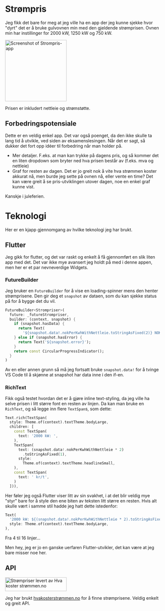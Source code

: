 # Strømpris

Jeg fikk det bare for meg at jeg ville ha en app der jeg kunne sjekke hvor "dyrt" det er å bruke gulvovnen min med den gjeldende strømprisen. Ovnen min har instillinger for 2000 kW, 1250 kW og 750 kW.

<img src="https://github.com/ssredna/remaining-movies/assets/33721320/ff5b82bb-8b52-4cdc-b3b3-64f131ca90c8" width="200" alt="Screenshot of Strompris-app">

Prisen er inkludert nettleie og strømstøtte.

## Forbedringspotensiale

Dette er en veldig enkel app. Det var også poenget, da den ikke skulle ta lang tid å utvikle, ved siden av eksamenslesingen. Når det er sagt, så dukker det fort opp idéer til forbedring når man holder på.

- Mer detaljer. F.eks. at man kan trykke på dagens pris, og så kommer det en liten dropdown som bryter ned hva prisen består av (f.eks. mva og nettleie)
- Graf for resten av dagen. Det er jo greit nok å vite hva strømmen koster akkurat nå, men burde jeg sette på ovnen nå, eller vente en time? Det kan være greit å se pris-utviklingen utover dagen, noe en enkel graf kunne vist.

Kanskje i juleferien.

# Teknologi

Her er en kjapp gjennomgang av hvilke teknologi jeg har brukt.

## Flutter

Jeg gikk for flutter, og det var raskt og enkelt å få gjennomført en slik liten app med det. Det var ikke mye avansert jeg holdt på med i denne appen, men her er et par nevneverdige Widgets.

### FutureBuilder

Jeg bruker en `FutureBuilder` for å vise en loading-spinner mens den henter strømprisene. Den gir deg et `snapshot` av dataen, som du kan sjekke status på for å bygge det du vil.

```dart
FutureBuilder<Strompriser>(
  future: _futureStrompriser,
  builder: (context, snapshot) {
    if (snapshot.hasData) {
      return Text(
        '${snapshot.data!.nokPerKwhWithNettleie.toStringAsFixed(2)} NOK'),
    } else if (snapshot.hasError) {
      return Text('${snapshot.error}');
    }
    return const CircularProgressIndicator();
  }
)
```

Av en eller annen grunn så må jeg fortsatt bruke `snapshot.data!` for å tvinge VS Code til å skjønne at snapshot har data inne i den if-en.

### RichText

Fikk også testet hvordan det er å gjøre inline text-styling, da jeg ville ha selve prisen i litt større font en resten av linjen. Da kan man bruke en `RichText`, og så legge inn flere `TextSpan`s, som dette:

```dart
Text.rich(TextSpan(
  style: Theme.of(context).textTheme.bodyLarge,
  children: [
    const TextSpan(
      text: '2000 kW: ',
    ),
    TextSpan(
      text: (snapshot.data!.nokPerKwhWithNettleie * 2)
        .toStringAsFixed(1),
      style:
        Theme.of(context).textTheme.headlineSmall,
    ),
    const TextSpan(
      text: ' kr/t',
    )
  ])),
```

Her føler jeg også Flutter viser litt av sin svakhet, i at det blir veldig mye "styr" bare for å style den ene biten av teksten litt større en resten. Hvis alt skulle vært i samme stil hadde jeg hatt dette istedenfor:

```dart
Text(
  '2000 kW: ${(snapshot.data!.nokPerKwhWithNettleie * 2).toStringAsFixed(1)} kr/t',
  style: Theme.of(context).textTheme.bodyLarge,
),
```

Fra 4 til 16 linjer...

Men hey, jeg er jo en ganske uerfaren Flutter-utvikler, det kan være at jeg bare misser noe her.

## API

<p><a href="https://www.hvakosterstrommen.no"><img src="https://ik.imagekit.io/ajdfkwyt/hva-koster-strommen/strompriser-levert-av-hvakosterstrommen_oTtWvqeiB.png" alt="Strømpriser levert av Hva koster strømmen.no" width="200" height="45"></a></p>

Jeg har brukt <a href="https://www.hvakosterstrommen.no">hvakosterstrømmen.no</a> for å finne strømprisene. Veldig enkelt og greit API.
